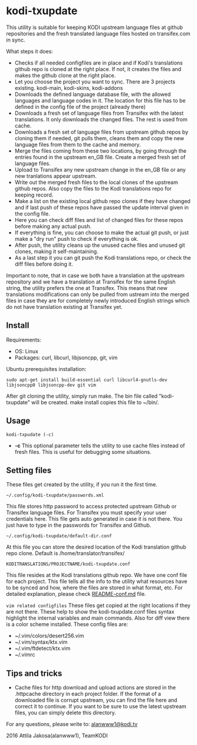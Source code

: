 kodi-txupdate
=============

This utility is suitable for keeping KODI upstream language files at github repositories and the fresh translated language files hosted on transifex.com in sync.

What steps it does:
* Checks if all needed configfiles are in place and if Kodi's translations github repo is cloned at the right place. If not, it creates the files and makes the github clone at the right place.
* Let you choose the project you want to sync. There are 3 projects existing. kodi-main, kodi-skins, kodi-addons
* Downloads the defined language database file, with the allowed languages and language codes in it. The location for this file has to be defined in the config file of the project (already there)
* Downloads a fresh set of language files from Transifex with the latest translations. It only downloads the changed files. The rest is used from cache.
* Downloads a fresh set of language files from upstream github repos by cloning them if needed, git pulls them, cleans them and copy the new language files from them to the cache and memory.
* Merge the files coming from these two locations, by going through the entries found in the upstream en_GB file. Create a merged fresh set of language files.
* Upload to Transifex any new upstream change in the en_GB file or any new tranlations appear upstream.
* Write out the merged fresh files to the local clones of the upstream github repos. Also copy the files to the Kodi translations repo for keeping record.
* Make a list on the existing local github repo clones if they have changed and if last push of these repos have passed the update interval given in the config file.
* Here you can check diff files and list of changed files for these repos before making any actual push.
* If everything is fine, you can choose to make the actual git push, or just make a "dry run" push to check if everything is ok.
* After push, the utility cleans up the unused cache files and unused git clones, making it self-maintaining.
* As a last step it you can git push the Kodi translations repo, or check the diff files before doing it.

Important to note, that in case we both have a translation at the upstream repository and we have a translation at Transifex for the same English string, the utility prefers the one at Transifex. This means that new translations modifications can only be pulled from ustream into the merged files in case they are for completely newly introduced English strings which do not have translation existing at Transifex yet.

## Install
Requirements:
* OS: Linux
* Packages: curl, libcurl, libjsoncpp, git, vim

Ubuntu prerequisites installation:
```
sudo apt-get install build-essential curl libcurl4-gnutls-dev libjsoncpp0 libjsoncpp-dev git vim
```
After git cloning the utility, simply run make. The bin file called "kodi-txupdate" will be created.
make install copies this file to ~/bin/.

## Usage


`kodi-txpudate (-c)`


  * **-c** This optional parameter tells the utility to use cache files instead of fresh files. This is useful for debugging some situations.

## Setting files
These files get created by the utility, if you run it the first time.


`~/.config/kodi-txupdate/passwords.xml`

This file stores http password to access protected upstream Github or Transifex language files. For Transifex you must specify your user credentials here.
This file gets auto generated in case it is not there. You just have to type in the passwords for Transifex and Github.


`~/.config/kodi-txupdate/default-dir.conf`

   At this file you can store the desired location of the Kodi translation github repo clone. Default is /home/translator/transifex/

`KODITRANSLATIONS/PROJECTNAME/kodi-txupdate.conf`

   This file resides at the Kodi translations github repo. We have one conf file for each project. This file tells all the info to the utility what resources have to be synced and how, where the files are stored in what format, etc.
   For detailed explanation, please check [README-conf.md](docs/README-conf.md) file.

`vim related configfiles`
  These files get copied at the right locations if they are not there. These help to show the kodi-txupdate.conf files syntax highlight the internal variables and main commands.
  Also for diff view there is a color scheme installed. These config files are:
  * ~/.vim/colors/desert256.vim
  * ~/.vim/syntax/ktx.vim
  * ~/.vim/ftdetect/ktx.vim
  * ~/.vimrc

## Tips and tricks
* Cache files for http download and upload actions are stored in the .httpcache directory in each project folder. If the format of a downloaded file is corrupt upstream, you can find the file here and correct it to continue. If you want to be sure to use the latest upstream files, you can simply delete this directory.

For any questions, please write to: alanwww1@kodi.tv

2016 Attila Jakosa(alanwww1), TeamKODI
